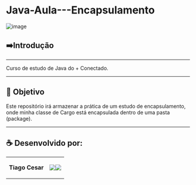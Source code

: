 # Java-Aula---Encapsulamento

![image](https://github.com/TiagoUniverse/Java-Aula---Encapsulamento/assets/71237410/419a2756-7b8c-4ebf-bf7f-261d3abba04c)



## ➡️Introdução
----------------------
Curso de estudo de Java do + Conectado.

---

## 🎯 Objetivo
Este repositório irá armazenar a prática de um estudo de encapsulamento, onde minha classe de Cargo está encapsulada dentro de uma pasta (package).



---


## ☕ Desenvolvido por:

<table>
  <tbody>

<tr>
    <td><p align="left-center"><b>Tiago Cesar</b></p></td>
    <td><a href="https://github.com/TiagoUniverse" target="_blank"><img loading="lazy" src="https://img.shields.io/badge/GitHub-100000?style=for-the-badge&logo=github&logoColor=white" target="_blank" align="center"></a><a href="https://www.linkedin.com/in/tiago-lopes--/" target="_blank"><img loading="lazy" src="https://img.shields.io/badge/-LinkedIn-%230077B5?style=for-the-badge&logo=linkedin&logoColor=white" target="_blank" align="center"></a></td>
  </tr>

  </tbody>
 </table>
